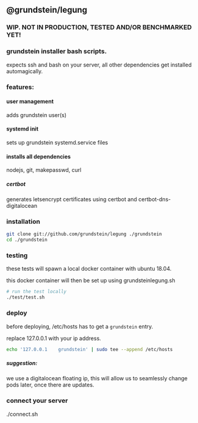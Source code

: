 ## @grundstein/legung

### WIP. NOT IN PRODUCTION, TESTED AND/OR BENCHMARKED YET!

### grundstein installer bash scripts.

expects ssh and bash on your server, all other dependencies get installed automagically.

### features:

#### user management

adds grundstein user(s)

#### systemd init

sets up grundstein systemd.service files

#### installs all dependencies

nodejs, git, makepasswd, curl

##### certbot

generates letsencrypt certificates using certbot and certbot-dns-digitalocean

### installation

```bash
git clone git://github.com/grundstein/legung ./grundstein
cd ./grundstein
```

### testing

these tests will spawn a local docker container with ubuntu 18.04.

this docker container will then be set up using grundsteinlegung.sh

```bash
# run the test locally
./test/test.sh
```

### deploy

before deploying, /etc/hosts has to get a `grundstein` entry.

replace 127.0.0.1 with your ip address.

```bash
echo '127.0.0.1    grundstein' | sudo tee --append /etc/hosts
```

##### suggestion:

we use a digitalocean floating ip, this will allow us to seamlessly change pods later,
once there are updates.

### connect your server
./connect.sh
```
